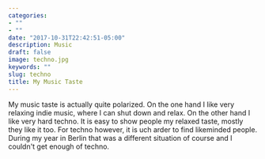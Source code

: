 ```yaml
---
categories:
- ""
- ""
date: "2017-10-31T22:42:51-05:00"
description: Music
draft: false
image: techno.jpg
keywords: ""
slug: techno
title: My Music Taste
---
```


My music taste is actually quite polarized. On the one hand I like very relaxing indie music, where I can shut down and relax. On the other hand I like very hard techno. It is easy to show people my relaxed taste, mostly they like it too. For techno however, it is uch arder to find likeminded people. During my year in Berlin that was a different situation of course and I couldn't get enough of techno.